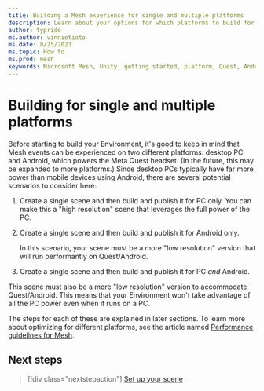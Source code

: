 ```yaml
---
title: Building a Mesh experience for single and multiple platforms
description: Learn about your options for which platforms to build for.
author: typride
ms.author: vinnietieto
ms.date: 8/25/2023
ms.topic: How to
ms.prod: mesh
keywords: Microsoft Mesh, Unity, getting started, platform, Quest, Android, new project
---
```


# Building for single and multiple platforms

Before starting to build your Environment, it's good to keep in mind
that Mesh events can be experienced on two different platforms: desktop
PC and Android, which powers the Meta Quest headset. (In the future,
this may be expanded to more platforms.) Since desktop PCs typically
have far more power than mobile devices using Android, there are several
potential scenarios to consider here:

1. Create a single scene and then build and publish it for PC only.
    You can make this a "high resolution" scene that leverages the full power of the PC.

2. Create a single scene and then build and publish it for Android only.

    In this scenario, your scene must be a more "low resolution" version that will run performantly on Quest/Android.

3. Create a single scene and then build and publish it for PC *and* Android.

This scene must also be a more "low resolution" version to accommodate
Quest/Android. This means that your Environment won't take advantage
of all the PC power even when it runs on a PC.

The steps for each of these are explained in later sections. To learn
more about optimizing for different platforms, see the article named
[Performance guidelines for Mesh](../debug-and-optimize-performance/performance-guidelines.md).

## Next steps

> [!div class="nextstepaction"]
> [Set up your scene](set-up-your-scene.md)
